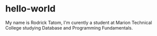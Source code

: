 # hello-world

My name is Rodrick Tatom, I'm curently a student at Marion Technical College studying Database and Programming Fundamentals. 
